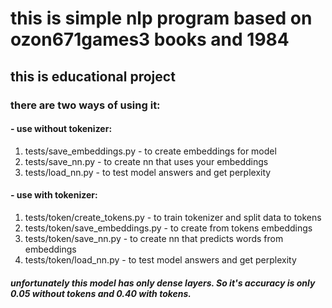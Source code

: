 # this is simple nlp program based on ozon671games3 books and 1984
## this is educational project
### there are two ways of using it:
#### - use without tokenizer:
1. tests/save_embeddings.py - to create embeddings for model
2. tests/save_nn.py - to create nn that uses your embeddings
3. tests/load_nn.py - to test model answers and get perplexity
#### - use with tokenizer:
1. tests/token/create_tokens.py - to train tokenizer and split data to tokens
2. tests/token/save_embeddings.py - to create from tokens embeddings
3. tests/token/save_nn.py - to create nn that predicts words from embeddings
4. tests/token/load_nn.py - to test model answers and get perplexity
##### unfortunately this model has only dense layers. So it's accuracy is only 0.05 without tokens and 0.40 with tokens.
